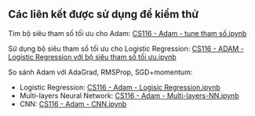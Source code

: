 ## Các liên kết được sử dụng để kiểm thử

Tìm bộ siêu tham số tối ưu cho Adam: [CS116 - Adam - tune tham số.ipynb](https://colab.research.google.com/drive/1Kh1S6c0ajt3ONlwhs7kABuyCd7_HQDtl?usp=sharing)

Sử dụng bộ siêu tham số tối ưu cho Logistic Regression: [CS116 - ADAM - Logistic Regression với bộ siêu tham số tối ưu.ipynb](https://colab.research.google.com/drive/1xqp1EmSGUNCI6Nn8sYmBuiPUvTa9sjrc?usp=sharing)

So sánh Adam với AdaGrad, RMSProp, SGD+momentum:
-	Logistic Regression: [CS116 - Adam - Logisic Regression.ipynb](https://colab.research.google.com/drive/19G58x0ZGhz3c3oNXIFdNvqF2dMihHWDh?usp=sharing)
-	Multi-layers Neural Network: [CS116 - Adam - Multi-layers-NN.ipynb](https://colab.research.google.com/drive/1aadN3x1kGZ8HqJXEdO3R9X9Oi2IKKpPO?usp=sharing)
-	CNN: [CS116 - Adam - CNN.ipynb](https://colab.research.google.com/drive/1esEMA3FZwNO_BYEX4wAak1Xsw49aWSIX?usp=sharing)
